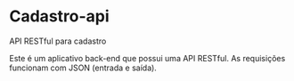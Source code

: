 # Cadastro-api
API RESTful para cadastro

Este é um aplicativo back-end que possui uma API RESTful. As requisições funcionam com JSON (entrada e saída). 
